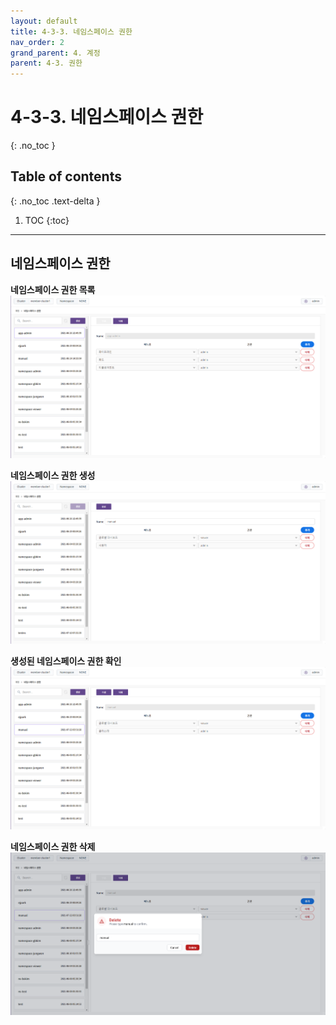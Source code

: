 ```yaml
---
layout: default
title: 4-3-3. 네임스페이스 권한
nav_order: 2
grand_parent: 4. 계정
parent: 4-3. 권한
---
```


# 4-3-3. 네임스페이스 권한
{: .no_toc }

## Table of contents
{: .no_toc .text-delta }

1. TOC
{:toc}

---


## 네임스페이스 권한

**네임스페이스 권한 목록**
![4_account-auth-namespace.png](/assets/images/auth/4_account-auth-namespace.png)

**네임스페이스 권한 생성**
![4_account-auth-namespace-create.png](/assets/images/auth/4_account-auth-namespace-create.png)

**생성된 네임스페이스 권한 확인**
![4_account-auth-namespace-create-success.png](/assets/images/auth/4_account-auth-namespace-create-success.png)

**네임스페이스 권한 삭제**
![4_account-auth-namespace-delete-confirm.png](/assets/images/auth/4_account-auth-namespace-delete-confirm.png)

